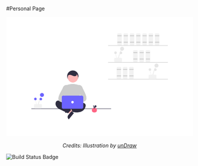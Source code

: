 #Personal Page

<div align="center">
    <img src="imgs/work.png" alt="work" width="600"/>
    <br>
    <p>
        <em>Credits: Illustration by <a href="https://undraw.co/">unDraw</a></em>
    </p>
</div>


![Build Status Badge](https://circleci.com/gh/happysahota/happysahota.github.io/tree/master.svg?style=shield)